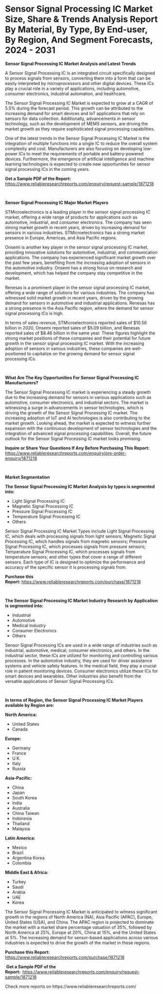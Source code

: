 <p><h1>Sensor Signal Processing IC Market Size, Share & Trends Analysis Report By Material, By Type, By End-user, By Region, And Segment Forecasts, 2024 - 2031</h1></p><p><strong>Sensor Signal Processing IC Market Analysis and Latest Trends</strong></p>
<p><p>A Sensor Signal Processing IC is an integrated circuit specifically designed to process signals from sensors, converting them into a form that can be easily interpreted by microprocessors and other digital devices. These ICs play a crucial role in a variety of applications, including automotive, consumer electronics, industrial automation, and healthcare.</p><p>The Sensor Signal Processing IC Market is expected to grow at a CAGR of 5.5% during the forecast period. This growth can be attributed to the increasing demand for smart devices and IoT applications that rely on sensors for data collection. Additionally, advancements in sensor technology, such as the development of MEMS sensors, are driving the market growth as they require sophisticated signal processing capabilities.</p><p>One of the latest trends in the Sensor Signal Processing IC Market is the integration of multiple functions into a single IC to reduce the overall system complexity and cost. Manufacturers are also focusing on developing low-power ICs to meet the requirements of portable and battery-powered devices. Furthermore, the emergence of artificial intelligence and machine learning technologies is expected to create new opportunities for sensor signal processing ICs in the coming years.</p></p>
<p><strong>Get a Sample PDF of the Report:&nbsp;</strong> <a href="https://www.reliableresearchreports.com/enquiry/request-sample/1871218">https://www.reliableresearchreports.com/enquiry/request-sample/1871218</a></p>
<p>&nbsp;</p>
<p><strong>Sensor Signal Processing IC Major Market Players</strong></p>
<p><p>STMicroelectronics is a leading player in the sensor signal processing IC market, offering a wide range of products for applications such as automotive, industrial, and consumer electronics. The company has seen strong market growth in recent years, driven by increasing demand for sensors in various industries. STMicroelectronics has a strong market presence in Europe, Americas, and Asia Pacific regions.</p><p>Onsemi is another key player in the sensor signal processing IC market, providing innovative solutions for automotive, industrial, and communication applications. The company has experienced significant market growth over the past few years, benefiting from the increasing adoption of sensors in the automotive industry. Onsemi has a strong focus on research and development, which has helped the company stay competitive in the market.</p><p>Renesas is a prominent player in the sensor signal processing IC market, offering a wide range of solutions for various industries. The company has witnessed solid market growth in recent years, driven by the growing demand for sensors in automotive and industrial applications. Renesas has a strong presence in the Asia Pacific region, where the demand for sensor signal processing ICs is high.</p><p>In terms of sales revenue, STMicroelectronics reported sales of $10.56 billion in 2020, Onsemi reported sales of $5.09 billion, and Renesas reported sales of $8.46 billion in the same year. These figures highlight the strong market positions of these companies and their potential for future growth in the sensor signal processing IC market. With the increasing adoption of sensors in various industries, these companies are well-positioned to capitalize on the growing demand for sensor signal processing ICs.</p></p>
<p>&nbsp;</p>
<p><strong>What Are The Key Opportunities For Sensor Signal Processing IC Manufacturers?</strong></p>
<p><p>The Sensor Signal Processing IC market is experiencing a steady growth due to the increasing demand for sensors in various applications such as automotive, consumer electronics, and industrial sectors. The market is witnessing a surge in advancements in sensor technologies, which is driving the growth of the Sensor Signal Processing IC market. The increasing adoption of IoT and AI technologies is also contributing to the market growth. Looking ahead, the market is expected to witness further expansion with the continuous development of sensor technologies and the integration of advanced signal processing capabilities. Overall, the future outlook for the Sensor Signal Processing IC market looks promising.</p></p>
<p><strong>Inquire or Share Your Questions If Any Before Purchasing This Report:</strong> <a href="https://www.reliableresearchreports.com/enquiry/pre-order-enquiry/1871218">https://www.reliableresearchreports.com/enquiry/pre-order-enquiry/1871218</a></p>
<p>&nbsp;</p>
<p><strong>Market Segmentation</strong></p>
<p><strong>The Sensor Signal Processing IC Market Analysis by types is segmented into:</strong></p>
<p><ul><li>Light Signal Processing IC</li><li>Magnetic Signal Processing IC</li><li>Pressure Signal Processing IC</li><li>Temperature Signal Processing IC</li><li>Others</li></ul></p>
<p><p>Sensor Signal Processing IC Market Types include Light Signal Processing IC, which deals with processing signals from light sensors; Magnetic Signal Processing IC, which handles signals from magnetic sensors; Pressure Signal Processing IC, which processes signals from pressure sensors; Temperature Signal Processing IC, which processes signals from temperature sensors; and other types that cover a range of different sensors. Each type of IC is designed to optimize the performance and accuracy of the specific sensor it is processing signals from.</p></p>
<p><strong>Purchase this Report:&nbsp;</strong><a href="https://www.reliableresearchreports.com/purchase/1871218">https://www.reliableresearchreports.com/purchase/1871218</a></p>
<p>&nbsp;</p>
<p><strong>The Sensor Signal Processing IC Market Industry Research by Application is segmented into:</strong></p>
<p><ul><li>Industrial</li><li>Automotive</li><li>Medical Industry</li><li>Consumer Electronics</li><li>Others</li></ul></p>
<p><p>Sensor Signal Processing ICs are used in a wide range of industries such as industrial, automotive, medical, consumer electronics, and others. In the industrial sector, these ICs are utilized for monitoring and controlling various processes. In the automotive industry, they are used for driver assistance systems and vehicle safety features. In the medical field, they play a crucial role in patient monitoring devices. Consumer electronics utilize these ICs for smart devices and wearables. Other industries also benefit from the versatile applications of Sensor Signal Processing ICs.</p></p>
<p>&nbsp;</p>
<p><strong>In terms of Region, the Sensor Signal Processing IC Market Players available by Region are:</strong></p>
<p>
    <p> <strong> North America: </strong>
        <ul>
            <li>United States</li>
            <li>Canada</li>
        </ul>
        </p> 
    <p> <strong> Europe: </strong>
        <ul>
            <li>Germany</li>
            <li>France</li>
            <li>U.K.</li>
            <li>Italy</li>
            <li>Russia</li>
        </ul>
        </p> 
    <p> <strong> Asia-Pacific: </strong>
        <ul>
            <li>China</li>
            <li>Japan</li>
            <li>South Korea</li>
            <li>India</li>
            <li>Australia</li>
            <li>China Taiwan</li>
            <li>Indonesia</li>
            <li>Thailand</li>
            <li>Malaysia</li>
        </ul>
        </p> 
    <p> <strong> Latin America: </strong>
        <ul>
            <li>Mexico</li>
            <li>Brazil</li>
            <li>Argentina Korea</li>
            <li>Colombia</li>
        </ul>
        </p> 
    <p> <strong> Middle East & Africa: </strong>
        <ul>
            <li>Turkey</li>
            <li>Saudi</li>
            <li>Arabia</li>
            <li>UAE</li>
            <li>Korea</li>
        </ul>
    </p>
    </p>
<p><p>The Sensor Signal Processing IC Market is anticipated to witness significant growth in the regions of North America (NA), Asia Pacific (APAC), Europe, United States (USA), and China. The APAC region is projected to dominate the market with a market share percentage valuation of 35%, followed by North America at 25%, Europe at 20%, China at 15%, and the United States at 5%. The increasing demand for sensor-based applications across various industries is expected to drive the growth of the market in these regions.</p></p>
<p><strong>Purchase this Report: </strong><a href="https://www.reliableresearchreports.com/purchase/1871218">https://www.reliableresearchreports.com/purchase/1871218</a></p>
<p>&nbsp;<strong>Get a Sample PDF of the Report:&nbsp;&nbsp;</strong><a href="https://www.reliableresearchreports.com/enquiry/request-sample/1871218">https://www.reliableresearchreports.com/enquiry/request-sample/1871218</a></p>
<p><strong></strong></p>
<p>Check more reports on https://www.reliableresearchreports.com/</p>